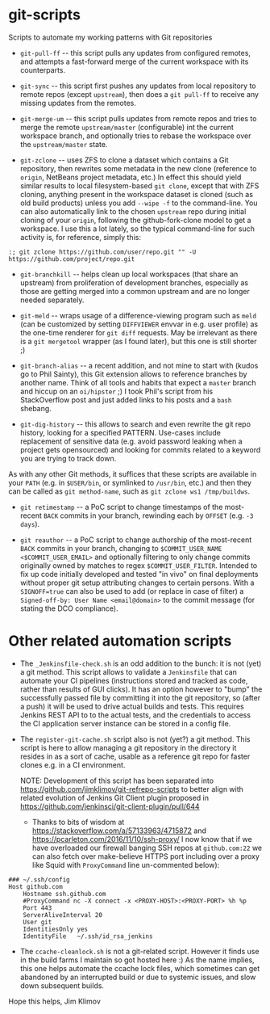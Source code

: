 # git-scripts
Scripts to automate my working patterns with Git repositories

* `git-pull-ff` -- this script pulls any updates from configured remotes, and
attempts a fast-forward merge of the current workspace with its counterparts.

* `git-sync` -- this script first pushes any updates from local repository to
remote repos (except `upstream`), then does a `git pull-ff` to receive any
missing updates from the remotes.

* `git-merge-um` -- this script pulls updates from remote repos and tries to
merge the remote `upstream/master` (configurable) int the current workspace
branch, and optionally tries to rebase the workspace over the `upstream/master`
state.

* `git-zclone` -- uses ZFS to clone a dataset which contains a Git repository,
then rewrites some metadata in the new clone (reference to `origin`, NetBeans
project metadata, etc.) In effect this should yield similar results to local
filesystem-based `git clone`, except that with ZFS cloning, anything present
in the workspace dataset is cloned (such as old build products) unless you
add `--wipe -f` to the command-line. You can also automatically link to the
chosen `upstream` repo during initial cloning of your `origin`, following the
github-fork-clone model to get a workspace. I use this a lot lately, so the
typical command-line for such activity is, for reference, simply this:
````
:; git zclone https://github.com/user/repo.git "" -U https://github.com/project/repo.git
````

* `git-branchkill` -- helps clean up local workspaces (that share an upstream)
from proliferation of development branches, especially as those are getting
merged into a common upstream and are no longer needed separately.

* `git-meld` -- wraps usage of a difference-viewing program such as `meld`
(can be customized by setting `DIFFVIEWER` envvar in e.g. user profile) as
the one-time renderer for `git diff` requests. May be irrelevant as there is
a `git mergetool` wrapper (as I found later), but this one is still shorter ;)

* `git-branch-alias` -- a recent addition, and not mine to start with (kudos
go to Phil Sainty), this Git extension allows to reference branches by another
name. Think of all tools and habits that expect a `master` branch and hiccup
on an `oi/hipster` ;) I took Phil's script from his StackOverflow post and
just added links to his posts and a `bash` shebang.

* `git-dig-history` -- this allows to search and even rewrite the git repo
history, looking for a specified PATTERN. Use-cases include replacement of
sensitive data (e.g. avoid password leaking when a project gets opensourced)
and looking for commits related to a keyword you are trying to track down.

As with any other Git methods, it suffices that these scripts are available in
your `PATH` (e.g. in `$USER/bin`, or symlinked to `/usr/bin`, etc.) and then
they can be called as `git method-name`, such as `git zclone ws1 /tmp/buildws`.

* `git retimestamp` -- a PoC script to change timestamps of the most-recent
`BACK` commits in your branch, rewinding each by `OFFSET` (e.g. `-3 days`).

* `git reauthor` -- a PoC script to change authorship of the most-recent `BACK`
commits in your branch, changing to `$COMMIT_USER_NAME <$COMMIT_USER_EMAIL>`
and optionally filtering to only change commits originally owned by matches
to regex `$COMMIT_USER_FILTER`. Intended to fix up code initially developed
and tested "in vivo" on final deployments without proper git setup attributing
changes to certain persons. With a `SIGNOFF=true` can also be used to add
(or replace in case of filter) a `Signed-off-by: User Name <email@domain>`
to the commit message (for stating the DCO compliance).

# Other related automation scripts

* The `_Jenkinsfile-check.sh` is an odd addition to the bunch: it is not (yet)
a git method. This script allows to validate a `Jenkinsfile` that can automate
your CI pipelines (instructions stored and tracked as code, rather than results
of GUI clicks). It has an option however to "bump" the successfully passed file
by committing it into the git repository, so (after a push) it will be used to
drive actual builds and tests. This requires Jenkins REST API to to the actual
tests, and the credentials to access the CI application server instance can be
stored in a config file.

* The `register-git-cache.sh` script also is not (yet?) a git method.
This script is here to allow managing a git repository in the directory it
resides in as a sort of cache, usable as a reference git repo for faster
clones e.g. in a CI environment.

    NOTE: Development of this script has been separated into
    https://github.com/jimklimov/git-refrepo-scripts
    to better align with related evolution of Jenkins Git Client plugin
    proposed in https://github.com/jenkinsci/git-client-plugin/pull/644

    * Thanks to bits of wisdom at https://stackoverflow.com/a/57133963/4715872
      and https://pcarleton.com/2016/11/10/ssh-proxy/ I now know that if we have
      overloaded our firewall banging SSH repos at `github.com:22` we can also
      fetch over make-believe HTTPS port including over a proxy like Squid with
      `ProxyCommand` line un-commented below):
````
### ~/.ssh/config
Host github.com
    Hostname ssh.github.com
    #ProxyCommand nc -X connect -x <PROXY-HOST>:<PROXY-PORT> %h %p
    Port 443
    ServerAliveInterval 20
    User git
    IdentitiesOnly yes
    IdentityFile   ~/.ssh/id_rsa_jenkins
````

* The `ccache-cleanlock.sh` is not a git-related script. However it finds use
in the build farms I maintain so got hosted here :) As the name implies, this
one helps automate the ccache lock files, which sometimes can get abandoned by
an interrupted build or due to systemic issues, and slow down subsequent builds.

Hope this helps,
Jim Klimov

